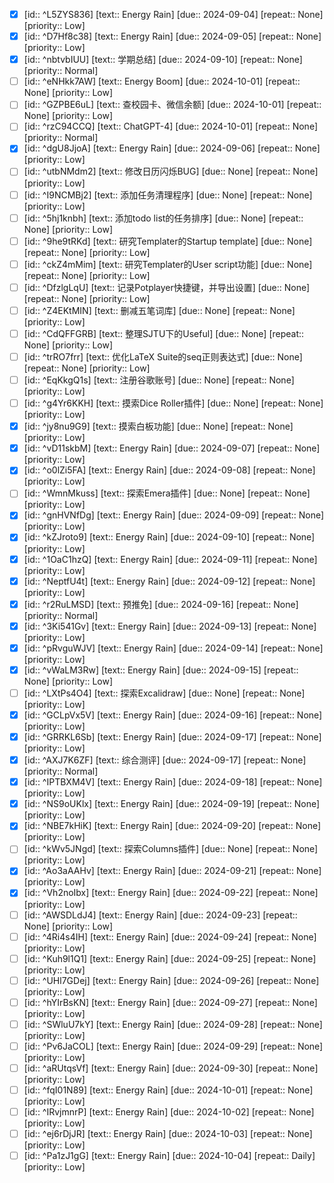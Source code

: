 - [x] [id:: ^L5ZYS836] [text:: Energy Rain] [due:: 2024-09-04] [repeat:: None] [priority:: Low]
- [x] [id:: ^D7Hf8c38] [text:: Energy Rain] [due:: 2024-09-05] [repeat:: None] [priority:: Low]
- [x] [id:: ^nbtvbIUU] [text:: 学期总结] [due:: 2024-09-10] [repeat:: None] [priority:: Normal]
- [ ] [id:: ^eNHkk7AW] [text:: Energy Boom] [due:: 2024-10-01] [repeat:: None] [priority:: Low]
- [ ] [id:: ^GZPBE6uL] [text:: 查校园卡、微信余额] [due:: 2024-10-01] [repeat:: None] [priority:: Low]
- [ ] [id:: ^rzC94CCQ] [text:: ChatGPT-4] [due:: 2024-10-01] [repeat:: None] [priority:: Normal]
- [x] [id:: ^dgU8JjoA] [text:: Energy Rain] [due:: 2024-09-06] [repeat:: None] [priority:: Low]
- [ ] [id:: ^utbNMdm2] [text:: 修改日历闪烁BUG] [due:: None] [repeat:: None] [priority:: Low]
- [ ] [id:: ^I9NCMBj2] [text:: 添加任务清理程序] [due:: None] [repeat:: None] [priority:: Low]
- [ ] [id:: ^5hj1knbh] [text:: 添加todo list的任务排序] [due:: None] [repeat:: None] [priority:: Low]
- [ ] [id:: ^9he9tRKd] [text:: 研究Templater的Startup template] [due:: None] [repeat:: None] [priority:: Low]
- [ ] [id:: ^ckZ4mMim] [text:: 研究Templater的User script功能] [due:: None] [repeat:: None] [priority:: Low]
- [ ] [id:: ^DfzlgLqU] [text:: 记录Potplayer快捷键，并导出设置] [due:: None] [repeat:: None] [priority:: Low]
- [ ] [id:: ^Z4EKtMIN] [text:: 删减五笔词库] [due:: None] [repeat:: None] [priority:: Low]
- [ ] [id:: ^CdQFFGRB] [text:: 整理SJTU下的Useful] [due:: None] [repeat:: None] [priority:: Low]
- [ ] [id:: ^trRO7frr] [text:: 优化LaTeX Suite的seq正则表达式] [due:: None] [repeat:: None] [priority:: Low]
- [ ] [id:: ^EqKkgQ1s] [text:: 注册谷歌账号] [due:: None] [repeat:: None] [priority:: Low]
- [ ] [id:: ^g4Yr6KKH] [text:: 摸索Dice Roller插件] [due:: None] [repeat:: None] [priority:: Low]
- [x] [id:: ^jy8nu9G9] [text:: 摸索白板功能] [due:: None] [repeat:: None] [priority:: Low]
- [x] [id:: ^vD11skbM] [text:: Energy Rain] [due:: 2024-09-07] [repeat:: None] [priority:: Low]
- [x] [id:: ^o0lZi5FA] [text:: Energy Rain] [due:: 2024-09-08] [repeat:: None] [priority:: Low]
- [ ] [id:: ^WmnMkuss] [text:: 探索Emera插件] [due:: None] [repeat:: None] [priority:: Low]
- [x] [id:: ^gnHVNfDg] [text:: Energy Rain] [due:: 2024-09-09] [repeat:: None] [priority:: Low]
- [x] [id:: ^kZJroto9] [text:: Energy Rain] [due:: 2024-09-10] [repeat:: None] [priority:: Low]
- [x] [id:: ^1OaC1hzQ] [text:: Energy Rain] [due:: 2024-09-11] [repeat:: None] [priority:: Low]
- [x] [id:: ^NeptfU4t] [text:: Energy Rain] [due:: 2024-09-12] [repeat:: None] [priority:: Low]
- [x] [id:: ^r2RuLMSD] [text:: 预推免] [due:: 2024-09-16] [repeat:: None] [priority:: Normal]
- [x] [id:: ^3Ki541Gv] [text:: Energy Rain] [due:: 2024-09-13] [repeat:: None] [priority:: Low]
- [x] [id:: ^pRvguWJV] [text:: Energy Rain] [due:: 2024-09-14] [repeat:: None] [priority:: Low]
- [x] [id:: ^vWaLM3Rw] [text:: Energy Rain] [due:: 2024-09-15] [repeat:: None] [priority:: Low]
- [ ] [id:: ^LXtPs4O4] [text:: 探索Excalidraw] [due:: None] [repeat:: None] [priority:: Low]
- [x] [id:: ^GCLpVx5V] [text:: Energy Rain] [due:: 2024-09-16] [repeat:: None] [priority:: Low]
- [x] [id:: ^GRRKL6Sb] [text:: Energy Rain] [due:: 2024-09-17] [repeat:: None] [priority:: Low]
- [x] [id:: ^AXJ7K6ZF] [text:: 综合测评] [due:: 2024-09-17] [repeat:: None] [priority:: Normal]
- [x] [id:: ^IPTBXM4V] [text:: Energy Rain] [due:: 2024-09-18] [repeat:: None] [priority:: Low]
- [x] [id:: ^NS9oUKlx] [text:: Energy Rain] [due:: 2024-09-19] [repeat:: None] [priority:: Low]
- [x] [id:: ^NBE7kHiK] [text:: Energy Rain] [due:: 2024-09-20] [repeat:: None] [priority:: Low]
- [ ] [id:: ^kWv5JNgd] [text:: 探索Columns插件] [due:: None] [repeat:: None] [priority:: Low]
- [x] [id:: ^Ao3aAAHv] [text:: Energy Rain] [due:: 2024-09-21] [repeat:: None] [priority:: Low]
- [x] [id:: ^Vh2noIbx] [text:: Energy Rain] [due:: 2024-09-22] [repeat:: None] [priority:: Low]
- [ ] [id:: ^AWSDLdJ4] [text:: Energy Rain] [due:: 2024-09-23] [repeat:: None] [priority:: Low]
- [ ] [id:: ^4Ri4s4IH] [text:: Energy Rain] [due:: 2024-09-24] [repeat:: None] [priority:: Low]
- [ ] [id:: ^Kuh9l1Q1] [text:: Energy Rain] [due:: 2024-09-25] [repeat:: None] [priority:: Low]
- [ ] [id:: ^UHl7GDej] [text:: Energy Rain] [due:: 2024-09-26] [repeat:: None] [priority:: Low]
- [ ] [id:: ^hYIrBsKN] [text:: Energy Rain] [due:: 2024-09-27] [repeat:: None] [priority:: Low]
- [ ] [id:: ^SWluU7kY] [text:: Energy Rain] [due:: 2024-09-28] [repeat:: None] [priority:: Low]
- [ ] [id:: ^Pv6JaCOL] [text:: Energy Rain] [due:: 2024-09-29] [repeat:: None] [priority:: Low]
- [ ] [id:: ^aRUtqsVf] [text:: Energy Rain] [due:: 2024-09-30] [repeat:: None] [priority:: Low]
- [ ] [id:: ^fqI01N89] [text:: Energy Rain] [due:: 2024-10-01] [repeat:: None] [priority:: Low]
- [ ] [id:: ^IRvjmnrP] [text:: Energy Rain] [due:: 2024-10-02] [repeat:: None] [priority:: Low]
- [ ] [id:: ^ej6rDjJR] [text:: Energy Rain] [due:: 2024-10-03] [repeat:: None] [priority:: Low]
- [ ] [id:: ^Pa1zJ1gG] [text:: Energy Rain] [due:: 2024-10-04] [repeat:: Daily] [priority:: Low]
